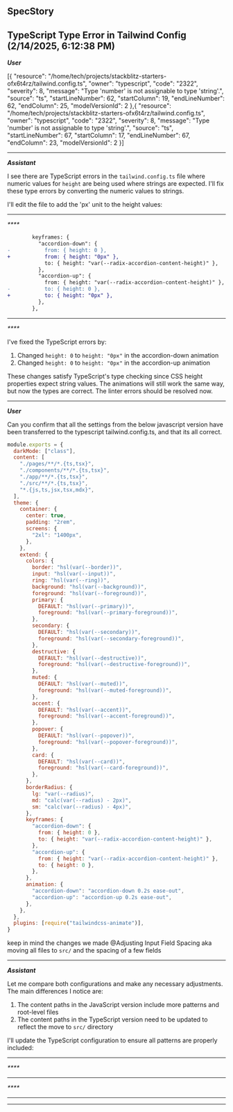 ## SpecStory

## TypeScript Type Error in Tailwind Config (2/14/2025, 6:12:38 PM)

_**User**_

[{
	"resource": "/home/tech/projects/stackblitz-starters-ofx6t4rz/tailwind.config.ts",
	"owner": "typescript",
	"code": "2322",
	"severity": 8,
	"message": "Type 'number' is not assignable to type 'string'.",
	"source": "ts",
	"startLineNumber": 62,
	"startColumn": 19,
	"endLineNumber": 62,
	"endColumn": 25,
	"modelVersionId": 2
},{
	"resource": "/home/tech/projects/stackblitz-starters-ofx6t4rz/tailwind.config.ts",
	"owner": "typescript",
	"code": "2322",
	"severity": 8,
	"message": "Type 'number' is not assignable to type 'string'.",
	"source": "ts",
	"startLineNumber": 67,
	"startColumn": 17,
	"endLineNumber": 67,
	"endColumn": 23,
	"modelVersionId": 2
}]

---

_**Assistant**_

I see there are TypeScript errors in the `tailwind.config.ts` file where numeric values for `height` are being used where strings are expected. I'll fix these type errors by converting the numeric values to strings.

I'll edit the file to add the 'px' unit to the height values:

---

_****_

```diff
        keyframes: {
          "accordion-down": {
-           from: { height: 0 },
+           from: { height: "0px" },
            to: { height: "var(--radix-accordion-content-height)" },
          },
          "accordion-up": {
            from: { height: "var(--radix-accordion-content-height)" },
-           to: { height: 0 },
+           to: { height: "0px" },
          },
        },
```

---

_****_



I've fixed the TypeScript errors by:
1. Changed `height: 0` to `height: "0px"` in the accordion-down animation
2. Changed `height: 0` to `height: "0px"` in the accordion-up animation

These changes satisfy TypeScript's type checking since CSS height properties expect string values. The animations will still work the same way, but now the types are correct. The linter errors should be resolved now.

---

_**User**_

Can you confirm that all the settings from the below javascript version have been transferred to the typescript tailwind.config.ts, and that its all correct.

```tailwind.config.js
module.exports = {
  darkMode: ["class"],
  content: [
    "./pages/**/*.{ts,tsx}",
    "./components/**/*.{ts,tsx}",
    "./app/**/*.{ts,tsx}",
    "./src/**/*.{ts,tsx}",
    "*.{js,ts,jsx,tsx,mdx}",
  ],
  theme: {
    container: {
      center: true,
      padding: "2rem",
      screens: {
        "2xl": "1400px",
      },
    },
    extend: {
      colors: {
        border: "hsl(var(--border))",
        input: "hsl(var(--input))",
        ring: "hsl(var(--ring))",
        background: "hsl(var(--background))",
        foreground: "hsl(var(--foreground))",
        primary: {
          DEFAULT: "hsl(var(--primary))",
          foreground: "hsl(var(--primary-foreground))",
        },
        secondary: {
          DEFAULT: "hsl(var(--secondary))",
          foreground: "hsl(var(--secondary-foreground))",
        },
        destructive: {
          DEFAULT: "hsl(var(--destructive))",
          foreground: "hsl(var(--destructive-foreground))",
        },
        muted: {
          DEFAULT: "hsl(var(--muted))",
          foreground: "hsl(var(--muted-foreground))",
        },
        accent: {
          DEFAULT: "hsl(var(--accent))",
          foreground: "hsl(var(--accent-foreground))",
        },
        popover: {
          DEFAULT: "hsl(var(--popover))",
          foreground: "hsl(var(--popover-foreground))",
        },
        card: {
          DEFAULT: "hsl(var(--card))",
          foreground: "hsl(var(--card-foreground))",
        },
      },
      borderRadius: {
        lg: "var(--radius)",
        md: "calc(var(--radius) - 2px)",
        sm: "calc(var(--radius) - 4px)",
      },
      keyframes: {
        "accordion-down": {
          from: { height: 0 },
          to: { height: "var(--radix-accordion-content-height)" },
        },
        "accordion-up": {
          from: { height: "var(--radix-accordion-content-height)" },
          to: { height: 0 },
        },
      },
      animation: {
        "accordion-down": "accordion-down 0.2s ease-out",
        "accordion-up": "accordion-up 0.2s ease-out",
      },
    },
  },
  plugins: [require("tailwindcss-animate")],
}


```

keep in mind the changes we made @Adjusting Input Field Spacing aka moving all files to `src/` and the spacing of a few fields

---

_**Assistant**_

Let me compare both configurations and make any necessary adjustments. The main differences I notice are:

1. The content paths in the JavaScript version include more patterns and root-level files
2. The content paths in the TypeScript version need to be updated to reflect the move to `src/` directory

I'll update the TypeScript configuration to ensure all patterns are properly included:

---

_****_



---

_****_



---



---

